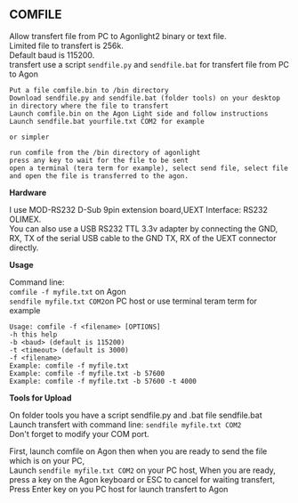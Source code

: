 ## COMFILE
Allow transfert file from PC to Agonlight2 binary or text file.  
Limited file to transfert is 256k.  
Default baud is 115200.  
transfert use a script `sendfile.py` and `sendfile.bat` for transfert file from PC to Agon

```
Put a file comfile.bin to /bin directory  
Download sendfile.py and sendfile.bat (folder tools) on your desktop in directory where the file to transfert  
Launch comfile.bin on the Agon Light side and follow instructions  
Launch sendfile.bat yourfile.txt COM2 for example

or simpler

run comfile from the /bin directory of agonlight  
press any key to wait for the file to be sent  
open a terminal (tera term for example), select send file, select file and open the file is transferred to the agon.
```

**Hardware**  

I use MOD-RS232 D-Sub 9pin extension board,UEXT Interface: RS232 OLIMEX.  
You can also use a USB RS232 TTL 3.3v adapter by connecting the GND, RX, TX of the serial USB cable to the GND TX, RX of the UEXT connector directly.  

**Usage**  

Command line:  
`comfile -f myfile.txt` on Agon  
`sendfile myfile.txt COM2`on PC host or use terminal teram term for example

```
Usage: comfile -f <filename> [OPTIONS]
-h this help	
-b <baud> (default is 115200)	
-t <timeout> (default is 3000)
-f <filename>
Example: comfile -f myfile.txt
Example: comfile -f myfile.txt -b 57600
Example: comfile -f myfile.txt -b 57600 -t 4000
```

**Tools for Upload**  

On folder tools you have a script sendfile.py and .bat file sendfile.bat  
Launch transfert with command line: `sendfile myfile.txt COM2`  
Don't forget to modify your COM port.  

First, launch comfile on Agon then when you are ready to send the file which is on your PC,  
Launch `sendfile myfile.txt COM2` on your PC host,
When you are ready, press a key on the Agon keyboard or ESC to cancel for waiting transfert,  
Press  Enter key on you PC host for launch transfert to Agon








